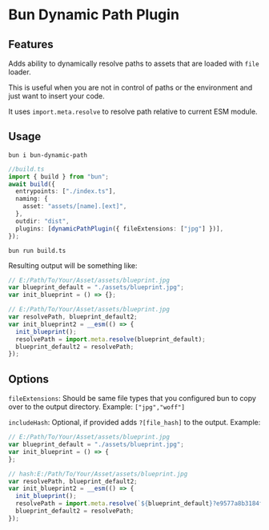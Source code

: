 # Bun Dynamic Path Plugin

## Features

Adds ability to dynamically resolve paths to assets that are loaded with `file` loader.

This is useful when you are not in control of paths or the environment and just want to insert your code.

It uses `import.meta.resolve` to resolve path relative to current ESM module.

## Usage
`bun i bun-dynamic-path`

```typescript
//build.ts
import { build } from "bun";
await build({
  entrypoints: ["./index.ts"],
  naming: {
    asset: "assets/[name].[ext]",
  },
  outdir: "dist",
  plugins: [dynamicPathPlugin({ fileExtensions: ["jpg"] })],
});
```

`bun run build.ts`

Resulting output will be something like:

```javascript
// E:/Path/To/Your/Asset/assets/blueprint.jpg
var blueprint_default = "./assets/blueprint.jpg";
var init_blueprint = () => {};

// E:/Path/To/Your/Asset/assets/blueprint.jpg
var resolvePath, blueprint_default2;
var init_blueprint2 = __esm(() => {
  init_blueprint();
  resolvePath = import.meta.resolve(blueprint_default);
  blueprint_default2 = resolvePath;
});
```

## Options

`fileExtensions`: Should be same file types that you configured bun to copy over to the output directory. Example: `["jpg","woff"]`

`includeHash`: Optional, if provided adds `?[file_hash]` to the output.
Example:
```javascript
// E:/Path/To/Your/Asset/assets/blueprint.jpg
var blueprint_default = "./assets/blueprint.jpg";
var init_blueprint = () => {
};

// hash:E:/Path/To/Your/Asset/assets/blueprint.jpg
var resolvePath, blueprint_default2;
var init_blueprint2 = __esm(() => {
  init_blueprint();
  resolvePath = import.meta.resolve(`${blueprint_default}?e9577a8b3184f0f8bdfe5202b7060bfd6fbe8c76`);
  blueprint_default2 = resolvePath;
});

```

